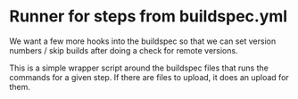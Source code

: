 # Runner for steps from buildspec.yml

We want a few more hooks into the buildspec so that
we can set version numbers / skip builds after doing
a check for remote versions.

This is a simple wrapper script around the buildspec files
that runs the commands for a given step. If there
are files to upload, it does an upload for them.
